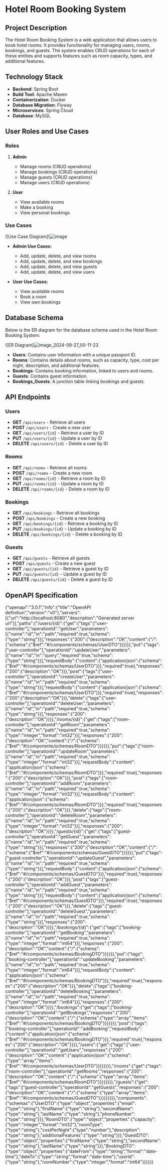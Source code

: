 # Hotel Room Booking System

## Project Description

The Hotel Room Booking System is a web application that allows users to book hotel rooms. It provides functionality for managing users, rooms, bookings, and guests. The system enables CRUD operations for each of these entities and supports features such as room capacity, types, and additional features.

## Technology Stack

- **Backend**: Spring Boot
- **Build Tool**: Apache Maven
- **Containerization**: Docker
- **Database Migration**: Flyway
- **Microservices**: Spring Cloud
- **Database**: MySQL

## User Roles and Use Cases

### Roles

1. **Admin**
   - Manage rooms (CRUD operations)
   - Manage bookings (CRUD operations)
   - Manage guests (CRUD operations)
   - Manage users (CRUD operations)

2. **User**
   - View available rooms
   - Make a booking
   - View personal bookings

### Use Cases

![Use Case Diagram]!![image](https://github.com/user-attachments/assets/13c0c425-476b-4b58-b0c5-1d93a5657988)



- **Admin Use Cases:**
  - Add, update, delete, and view rooms
  - Add, update, delete, and view bookings
  - Add, update, delete, and view guests
  - Add, update, delete, and view users

- **User Use Cases:**
  - View available rooms
  - Book a room
  - View own bookings

## Database Schema

Below is the ER diagram for the database schema used in the Hotel Room Booking System:

![ER Diagram]![image_2024-09-27_00-11-23](https://github.com/user-attachments/assets/ec245a40-18e7-446c-92ac-6ff7521047c4)


- **Users**: Contains user information with a unique passport ID.
- **Rooms**: Contains details about rooms, such as capacity, type, cost per night, description, and additional features.
- **Bookings**: Contains booking information, linked to users and rooms.
- **Guests**: Contains guest information.
- **Bookings_Guests**: A junction table linking bookings and guests.

## API Endpoints

### Users
- **GET** `/api/users` - Retrieve all users
- **POST** `/api/users` - Create a new user
- **GET** `/api/users/{id}` - Retrieve a user by ID
- **PUT** `/api/users/{id}` - Update a user by ID
- **DELETE** `/api/users/{id}` - Delete a user by ID

### Rooms
- **GET** `/api/rooms` - Retrieve all rooms
- **POST** `/api/rooms` - Create a new room
- **GET** `/api/rooms/{id}` - Retrieve a room by ID
- **PUT** `/api/rooms/{id}` - Update a room by ID
- **DELETE** `/api/rooms/{id}` - Delete a room by ID

### Bookings
- **GET** `/api/bookings` - Retrieve all bookings
- **POST** `/api/bookings` - Create a new booking
- **GET** `/api/bookings/{id}` - Retrieve a booking by ID
- **PUT** `/api/bookings/{id}` - Update a booking by ID
- **DELETE** `/api/bookings/{id}` - Delete a booking by ID

### Guests
- **GET** `/api/guests` - Retrieve all guests
- **POST** `/api/guests` - Create a new guest
- **GET** `/api/guests/{id}` - Retrieve a guest by ID
- **PUT** `/api/guests/{id}` - Update a guest by ID
- **DELETE** `/api/guests/{id}` - Delete a guest by ID

## OpenAPI Specification
{"openapi":"3.0.1","info":{"title":"OpenAPI definition","version":"v0"},"servers":[{"url":"http://localhost:8080","description":"Generated server url"}],"paths":{"/users/{id}":{"get":{"tags":["user-controller"],"operationId":"getUser","parameters":[{"name":"id","in":"path","required":true,"schema":{"type":"string"}}],"responses":{"200":{"description":"OK","content":{"*/*":{"schema":{"$ref":"#/components/schemas/UserDTO"}}}}}},"put":{"tags":["user-controller"],"operationId":"updateUser","parameters":[{"name":"id","in":"query","required":true,"schema":{"type":"string"}}],"requestBody":{"content":{"application/json":{"schema":{"$ref":"#/components/schemas/UserDTO"}}},"required":true},"responses":{"200":{"description":"OK"}}},"post":{"tags":["user-controller"],"operationId":"createUser","parameters":[{"name":"id","in":"path","required":true,"schema":{"type":"string"}}],"requestBody":{"content":{"application/json":{"schema":{"$ref":"#/components/schemas/UserDTO"}}},"required":true},"responses":{"200":{"description":"OK"}}},"delete":{"tags":["user-controller"],"operationId":"deleteUser","parameters":[{"name":"id","in":"path","required":true,"schema":{"type":"string"}}],"responses":{"200":{"description":"OK"}}}},"/rooms/{id}":{"get":{"tags":["room-controller"],"operationId":"getRoom","parameters":[{"name":"id","in":"path","required":true,"schema":{"type":"integer","format":"int32"}}],"responses":{"200":{"description":"OK","content":{"*/*":{"schema":{"$ref":"#/components/schemas/RoomDTO"}}}}}},"put":{"tags":["room-controller"],"operationId":"updateRoom","parameters":[{"name":"id","in":"path","required":true,"schema":{"type":"integer","format":"int32"}}],"requestBody":{"content":{"application/json":{"schema":{"$ref":"#/components/schemas/RoomDTO"}}},"required":true},"responses":{"200":{"description":"OK"}}},"post":{"tags":["room-controller"],"operationId":"addRoom","parameters":[{"name":"id","in":"path","required":true,"schema":{"type":"integer","format":"int32"}}],"requestBody":{"content":{"application/json":{"schema":{"$ref":"#/components/schemas/RoomDTO"}}},"required":true},"responses":{"200":{"description":"OK"}}},"delete":{"tags":["room-controller"],"operationId":"deleteRoom","parameters":[{"name":"id","in":"path","required":true,"schema":{"type":"integer","format":"int32"}}],"responses":{"200":{"description":"OK"}}}},"/guests/{id}":{"get":{"tags":["guest-controller"],"operationId":"getGuest","parameters":[{"name":"id","in":"path","required":true,"schema":{"type":"string"}}],"responses":{"200":{"description":"OK","content":{"*/*":{"schema":{"$ref":"#/components/schemas/GuestDTO"}}}}}},"put":{"tags":["guest-controller"],"operationId":"updateGuest","parameters":[{"name":"id","in":"path","required":true,"schema":{"type":"string"}}],"requestBody":{"content":{"application/json":{"schema":{"$ref":"#/components/schemas/GuestDTO"}}},"required":true},"responses":{"200":{"description":"OK"}}},"post":{"tags":["guest-controller"],"operationId":"addGuest","parameters":[{"name":"id","in":"path","required":true,"schema":{"type":"string"}}],"requestBody":{"content":{"application/json":{"schema":{"$ref":"#/components/schemas/GuestDTO"}}},"required":true},"responses":{"200":{"description":"OK"}}},"delete":{"tags":["guest-controller"],"operationId":"deleteGuest","parameters":[{"name":"id","in":"path","required":true,"schema":{"type":"string"}}],"responses":{"200":{"description":"OK"}}}},"/bookings/{id}":{"get":{"tags":["booking-controller"],"operationId":"getBooking","parameters":[{"name":"id","in":"path","required":true,"schema":{"type":"integer","format":"int64"}}],"responses":{"200":{"description":"OK","content":{"*/*":{"schema":{"$ref":"#/components/schemas/BookingDTO"}}}}}},"put":{"tags":["booking-controller"],"operationId":"updateBooking","parameters":[{"name":"id","in":"path","required":true,"schema":{"type":"integer","format":"int64"}}],"requestBody":{"content":{"application/json":{"schema":{"$ref":"#/components/schemas/BookingDTO"}}},"required":true},"responses":{"200":{"description":"OK"}}},"delete":{"tags":["booking-controller"],"operationId":"deleteBooking","parameters":[{"name":"id","in":"path","required":true,"schema":{"type":"integer","format":"int64"}}],"responses":{"200":{"description":"OK"}}}},"/bookings":{"get":{"tags":["booking-controller"],"operationId":"getBookings","responses":{"200":{"description":"OK","content":{"*/*":{"schema":{"type":"array","items":{"$ref":"#/components/schemas/BookingDTO"}}}}}}},"post":{"tags":["booking-controller"],"operationId":"addBooking","requestBody":{"content":{"application/json":{"schema":{"$ref":"#/components/schemas/BookingDTO"}}},"required":true},"responses":{"200":{"description":"OK"}}}},"/users":{"get":{"tags":["user-controller"],"operationId":"getUsers","responses":{"200":{"description":"OK","content":{"application/json":{"schema":{"type":"array","items":{"$ref":"#/components/schemas/UserDTO"}}}}}}}},"/rooms":{"get":{"tags":["room-controller"],"operationId":"getRooms","responses":{"200":{"description":"OK","content":{"*/*":{"schema":{"type":"array","items":{"$ref":"#/components/schemas/RoomDTO"}}}}}}}},"/guests":{"get":{"tags":["guest-controller"],"operationId":"getGuests","responses":{"200":{"description":"OK","content":{"*/*":{"schema":{"type":"array","items":{"$ref":"#/components/schemas/GuestDTO"}}}}}}}}},"components":{"schemas":{"UserDTO":{"type":"object","properties":{"email":{"type":"string"},"firstName":{"type":"string"},"secondName":{"type":"string"},"lastName":{"type":"string"},"phoneNumber":{"type":"string"}}},"RoomDTO":{"type":"object","properties":{"capacity":{"type":"integer","format":"int32"},"roomType":{"type":"string"},"costPerNight":{"type":"number"},"description":{"type":"string"},"additionalFeatures":{"type":"string"}}},"GuestDTO":{"type":"object","properties":{"firstName":{"type":"string"},"secondName":{"type":"string"},"lastName":{"type":"string"}}},"BookingDTO":{"type":"object","properties":{"dateFrom":{"type":"string","format":"date-time"},"dateTo":{"type":"string","format":"date-time"},"userId":{"type":"string"},"roomNumber":{"type":"integer","format":"int64"}}}}}}
